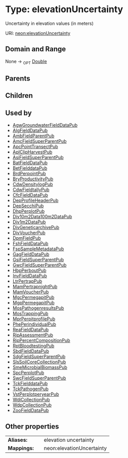 
# Type: elevationUncertainty


Uncertainty in elevation values (in meters)

URI: [neon:elevationUncertainty](https://data.neonscience.org/elevationUncertainty)


## Domain and Range

None ->  <sub>OPT</sub> [Double](types/Double.md)

## Parents


## Children


## Used by

 * [AgwGroundwaterFieldDataPub](AgwGroundwaterFieldDataPub.md)
 * [AlgFieldDataPub](AlgFieldDataPub.md)
 * [AmbFieldParentPub](AmbFieldParentPub.md)
 * [AmcFieldSuperParentPub](AmcFieldSuperParentPub.md)
 * [ApcPointTransectPub](ApcPointTransectPub.md)
 * [AplClipHarvestPub](AplClipHarvestPub.md)
 * [AsiFieldSuperParentPub](AsiFieldSuperParentPub.md)
 * [BatFieldDataPub](BatFieldDataPub.md)
 * [BetFielddataPub](BetFielddataPub.md)
 * [BrdPerpointPub](BrdPerpointPub.md)
 * [BryProductivityPub](BryProductivityPub.md)
 * [CdwDensitylogPub](CdwDensitylogPub.md)
 * [CdwFieldtallyPub](CdwFieldtallyPub.md)
 * [CfcFieldDataPub](CfcFieldDataPub.md)
 * [DepProfileHeaderPub](DepProfileHeaderPub.md)
 * [DepSecchiPub](DepSecchiPub.md)
 * [DhpPerplotPub](DhpPerplotPub.md)
 * [Div10m2Data100m2DataPub](Div10m2Data100m2DataPub.md)
 * [Div1m2DataPub](Div1m2DataPub.md)
 * [DivGeneticarchivePub](DivGeneticarchivePub.md)
 * [DivVoucherPub](DivVoucherPub.md)
 * [DpmFieldPub](DpmFieldPub.md)
 * [FshFieldDataPub](FshFieldDataPub.md)
 * [FspSampleMetadataPub](FspSampleMetadataPub.md)
 * [GagFieldDataPub](GagFieldDataPub.md)
 * [GsiFieldSuperParentPub](GsiFieldSuperParentPub.md)
 * [GwcFieldSuperParentPub](GwcFieldSuperParentPub.md)
 * [HbpPerboutPub](HbpPerboutPub.md)
 * [InvFieldDataPub](InvFieldDataPub.md)
 * [LtrPertrapPub](LtrPertrapPub.md)
 * [MamPertrapnightPub](MamPertrapnightPub.md)
 * [MamVoucherPub](MamVoucherPub.md)
 * [MgcPermegapitPub](MgcPermegapitPub.md)
 * [MgpPermegapitPub](MgpPermegapitPub.md)
 * [MosPathogenresultsPub](MosPathogenresultsPub.md)
 * [MosTrappingPub](MosTrappingPub.md)
 * [MprPerpitprofilePub](MprPerpitprofilePub.md)
 * [PhePerindividualPub](PhePerindividualPub.md)
 * [ReaFieldDataPub](ReaFieldDataPub.md)
 * [RipAssessmentPub](RipAssessmentPub.md)
 * [RipPercentCompositionPub](RipPercentCompositionPub.md)
 * [RptBloodtestingPub](RptBloodtestingPub.md)
 * [SbdFieldDataPub](SbdFieldDataPub.md)
 * [SdgFieldSuperParentPub](SdgFieldSuperParentPub.md)
 * [SlsSoilCoreCollectionPub](SlsSoilCoreCollectionPub.md)
 * [SmeMicrobialBiomassPub](SmeMicrobialBiomassPub.md)
 * [SpcPerplotPub](SpcPerplotPub.md)
 * [SwcFieldSuperParentPub](SwcFieldSuperParentPub.md)
 * [TckFielddataPub](TckFielddataPub.md)
 * [TckPathogenPub](TckPathogenPub.md)
 * [VstPerplotperyearPub](VstPerplotperyearPub.md)
 * [WdiCollectionPub](WdiCollectionPub.md)
 * [WdpCollectionPub](WdpCollectionPub.md)
 * [ZooFieldDataPub](ZooFieldDataPub.md)

## Other properties

|  |  |  |
| --- | --- | --- |
| **Aliases:** | | elevation uncertainty |
| **Mappings:** | | neon:elevationUncertainty |

